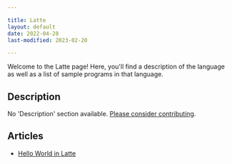 ```yaml
---

title: Latte
layout: default
date: 2022-04-28
last-modified: 2023-02-20

---
```


Welcome to the Latte page! Here, you'll find a description of the language as well as a list of sample programs in that language.

## Description

No 'Description' section available. [Please consider contributing](https://github.com/TheRenegadeCoder/sample-programs-website).

## Articles

- [Hello World in Latte](https://sampleprograms.io/projects/hello-world/latte)